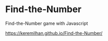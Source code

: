 # Find-the-Number
Find-the-Number game with Javascript

https://keremilhan.github.io/Find-the-Number/
